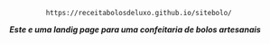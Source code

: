 
             https://receitabolosdeluxo.github.io/sitebolo/



***Este e uma landig page para uma confeitaria de bolos artesanais***
